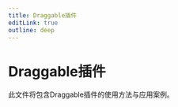 ```yaml
---
title: Draggable插件
editLink: true
outline: deep
---
```


# Draggable插件

此文件将包含Draggable插件的使用方法与应用案例。 